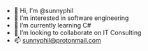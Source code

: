 - 👋 Hi, I’m @sunnyphil
- 👀 I’m interested in software engineering
- 🌱 I’m currently learning C#
- 💞️ I’m looking to collaborate on IT Consulting
- 📫 sunnyphil@protonmail.com

<!---
sunnyphil/sunnyphil is a ✨ special ✨ repository because its `README.md` (this file) appears on your GitHub profile.
You can click the Preview link to take a look at your changes.
--->
